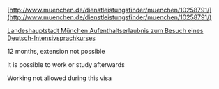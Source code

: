 [http://www.muenchen.de/dienstleistungsfinder/muenchen/10258791/](http://www.muenchen.de/dienstleistungsfinder/muenchen/10258791/)

[Landeshauptstadt München Aufenthaltserlaubnis zum Besuch eines Deutsch-Intensivsprachkurses](https://www.muenchen.de/dienstleistungsfinder/muenchen/10258791/)

12 months, extension not possible

It is possible to work or study afterwards

Working not allowed during this visa



